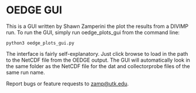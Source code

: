 # OEDGE GUI

This is a GUI written by Shawn Zamperini the plot the results from a DIVIMP run. To run the GUI, simply run oedge_plots_gui from the command line:

```
python3 oedge_plots_gui.py
```

The interface is fairly self-explanatory. Just click browse to load in the path to the NetCDF file from the OEDGE output. The GUI will automatically look in the same folder as the NetCDF file for the dat and collectorprobe files of the same run name. 

Report bugs or feature requests to zamp@utk.edu.
